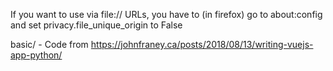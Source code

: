 

If you want to use via file:// URLs, you have to (in firefox) go to
about:config and set privacy.file_unique_origin to False

 basic/ - Code from https://johnfraney.ca/posts/2018/08/13/writing-vuejs-app-python/


